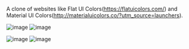 A clone of websites like Flat UI Colors(https://flatuicolors.com/) and Material UI Colors(http://materialuicolors.co/?utm_source=launchers).


![image](https://i.imgur.com/9x1F9At.png)
![image](https://i.imgur.com/GM0etHA.png)

![image](https://i.imgur.com/QB2zRzf.png)
![image](https://i.imgur.com/aFowgNg.png)
